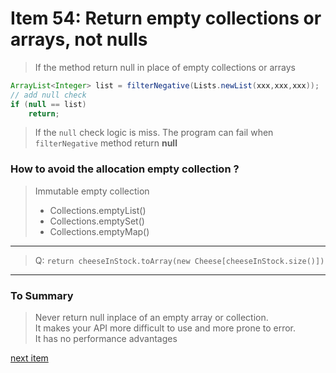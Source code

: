 # Item 54: Return empty collections or arrays, not nulls

> If the method return null in place of empty collections or arrays

```java
ArrayList<Integer> list = filterNegative(Lists.newList(xxx,xxx,xxx));
// add null check
if (null == list)
    return;
```
> If the ``null`` check logic is miss.
> The program can fail when ``filterNegative`` method return <b>null</b>


### How to avoid the allocation empty collection ?
> Immutable empty collection
> * Collections.emptyList() <br>
> * Collections.emptySet() <br>
> * Collections.emptyMap() <br>

<hr>

> Q: ``return cheeseInStock.toArray(new Cheese[cheeseInStock.size()])``

<hr>

### To Summary 
> Never return null inplace of an empty array or collection.<br>
> It makes your API more difficult to use and more prone to error.<br>
> It has no performance advantages<br>

<a href="./item_55_return_optionals_judiciouslly.md">next item</a>